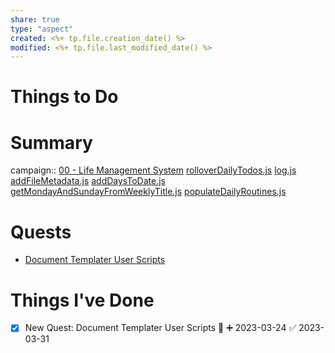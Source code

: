 ```yaml
---
share: true
type: "aspect"
created: <%+ tp.file.creation_date() %> 
modified: <%+ tp.file.last_modified_date() %>
---
```

 
# Things to Do

# Summary
campaign:: [00 - Life Management System](./00%20-%20Life%20Management%20System.md)
[rolloverDailyTodos.js](./00%20-%20Life%20Management%20System/06%20-%20Scripts/rolloverDailyTodos.js.md)
[log.js](./00%20-%20Life%20Management%20System/06%20-%20Scripts/log.js.md)
[addFileMetadata.js](./00%20-%20Life%20Management%20System/06%20-%20Scripts/addFileMetadata.js.md)
[addDaysToDate.js](./00%20-%20Life%20Management%20System/06%20-%20Scripts/addDaysToDate.js.md)
[getMondayAndSundayFromWeeklyTitle.js](./00%20-%20Life%20Management%20System/06%20-%20Scripts/getMondayAndSundayFromWeeklyTitle.js.md)
[populateDailyRoutines.js](./00%20-%20Life%20Management%20System/06%20-%20Scripts/populateDailyRoutines.js.md)
# Quests
- [Document Templater User Scripts](./Document%20Templater%20User%20Scripts.md)

# Things I've Done
- [x] New Quest: Document Templater User Scripts 🔼 ➕ 2023-03-24 ✅ 2023-03-31